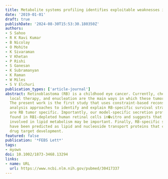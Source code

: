 ```yaml
---
title: Metabolite systems profiling identifies exploitable weaknesses in retinoblastoma
date: '2019-01-01'
draft: true
publishDate: '2024-08-30T15:53:30.180350Z'
authors:
- S Sahoo
- R K Ravi Kumar
- B Nicolay
- O Mohite
- K Sivaraman
- V Khetan
- P Rishi
- S Ganesan
- K Subramanyan
- K Raman
- W Miles
- S V Elchuri
publication_types: ['article-journal']
abstract: Retinoblastoma (RB) is a childhood eye cancer. Currently, chemotherapy,
  local therapy, and enucleation are the main ways in which these tumors are managed.
  The present work is the first study that uses constraint-based reconstruction and
  analysis approaches to identify and explain RB-specific survival strategies, which
  are RB tumor specific. Importantly, our model-specific secretion profile is also
  found in RB1-depleted human retinal cells in�vitro and suggests that novel biomarkers
  involved in lipid metabolism may be important. Finally, RB-specific synthetic lethals
  have been predicted as lipid and nucleoside transport proteins that can aid in novel
  drug target development.
featured: false
publication: '*FEBS Lett*'
tags:
- myown
doi: 10.1002/1873-3468.13294
links:
- name: URL
  url: https://www.ncbi.nlm.nih.gov/pubmed/30417337
---
```


